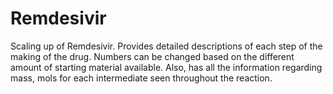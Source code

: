 # Remdesivir
Scaling up of Remdesivir. Provides detailed descriptions of each step of the making of the drug. Numbers can be changed based on the different amount of starting material available. Also, has all the information regarding mass, mols for each intermediate seen throughout the reaction.
